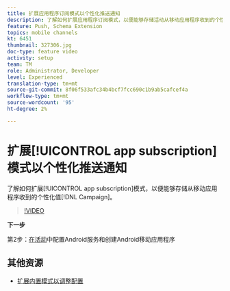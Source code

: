 ```yaml
---
title: 扩展应用程序订阅模式以个性化推送通知
description: 了解如何扩展应用程序订阅模式，以便能够存储活动从移动应用程序收到的个性化价值。
feature: Push, Schema Extension
topics: mobile channels
kt: 6451
thumbnail: 327306.jpg
doc-type: feature video
activity: setup
team: TM
role: Administrator, Developer
level: Experienced
translation-type: tm+mt
source-git-commit: 8f06f533afc34b4bcf7fcc690c1b9ab5cafcef4a
workflow-type: tm+mt
source-wordcount: '95'
ht-degree: 2%

---
```



# 扩展[!UICONTROL app subscription]模式以个性化推送通知

了解如何扩展[!UICONTROL app subscription]模式，以便能够存储从移动应用程序收到的个性化值[!DNL Campaign]。

>[!VIDEO](https://video.tv.adobe.com/v/327306?quality=12)

**下一步**

第2步：[在活动](/help/tutorial-getting-started-with-push-notifications-for-android/configuring-an-android-service-in-campaign.md)中配置Android服务和创建Android移动应用程序

## 其他资源

* [扩展内置模式以调整配置](https://experienceleague.adobe.com/docs/campaign-classic/using/sending-messages/sending-push-notifications/configure-the-mobile-app/configuring-the-mobile-application-android.html#extend-subscription-schema)
